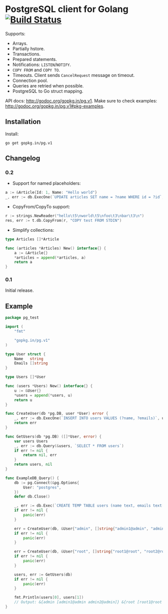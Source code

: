 PostgreSQL client for Golang [![Build Status](https://travis-ci.org/vmihailenco/pg.png?branch=master)](https://travis-ci.org/vmihailenco/pg)
============================

Supports:

- Arrays.
- Partially hstore.
- Transactions.
- Prepared statements.
- Notifications: `LISTEN`/`NOTIFY`.
- `COPY FROM` and `COPY TO`.
- Timeouts. Client sends `CancelRequest` message on timeout.
- Connection pool.
- Queries are retried when possible.
- PostgreSQL to Go struct mapping.

API docs: http://godoc.org/gopkg.in/pg.v1. Make sure to check examples: http://godoc.org/gopkg.in/pg.v1#pkg-examples.

Installation
------------

Install:

    go get gopkg.in/pg.v1

Changelog
---------

### 0.2

* Support for named placeholders:

```go
a := &Article{Id: 1, Name: "Hello world"}
_, err := db.ExecOne(`UPDATE articles SET name = ?name WHERE id = ?id`, a)
```

* CopyFrom/CopyTo support:

```go
r := strings.NewReader("hello\t5\nworld\t5\nfoo\t3\nbar\t3\n")
res, err := t.db.CopyFrom(r, "COPY test FROM STDIN")
```

* Simplify collections:

```go
type Articles []*Article

func (articles *Articles) New() interface{} {
    a := &Article{}
    *articles = append(*articles, a)
    return a
}
```

### 0.1

Initial release.

Example
-------
```go
package pg_test

import (
	"fmt"

	"gopkg.in/pg.v1"
)

type User struct {
	Name   string
	Emails []string
}

type Users []*User

func (users *Users) New() interface{} {
	u := &User{}
	*users = append(*users, u)
	return u
}

func CreateUser(db *pg.DB, user *User) error {
	_, err := db.ExecOne(`INSERT INTO users VALUES (?name, ?emails)`, user)
	return err
}

func GetUsers(db *pg.DB) ([]*User, error) {
	var users Users
	_, err := db.Query(&users, `SELECT * FROM users`)
	if err != nil {
		return nil, err
	}
	return users, nil
}

func ExampleDB_Query() {
	db := pg.Connect(&pg.Options{
		User: "postgres",
	})
	defer db.Close()

	_, err := db.Exec(`CREATE TEMP TABLE users (name text, emails text[])`)
	if err != nil {
		panic(err)
	}

	err = CreateUser(db, &User{"admin", []string{"admin1@admin", "admin2@admin"}})
	if err != nil {
		panic(err)
	}

	err = CreateUser(db, &User{"root", []string{"root1@root", "root2@root"}})
	if err != nil {
		panic(err)
	}

	users, err := GetUsers(db)
	if err != nil {
		panic(err)
	}

	fmt.Println(users[0], users[1])
	// Output: &{admin [admin1@admin admin2@admin]} &{root [root1@root root2@root]}
}
```
